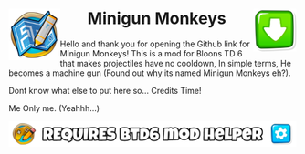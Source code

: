<h1 align="center">
<a href="https://github.com/doombubbles/template-mod/releases/latest/download/TestMod.dll">
    <img align="left" alt="Icon" height="90" src="Icon.png">
    <img align="right" alt="Download" height="75" src="https://raw.githubusercontent.com/gurrenm3/BTD-Mod-Helper/master/BloonsTD6%20Mod%20Helper/Resources/DownloadBtn.png">
</a>
Minigun Monkeys
</h1>

Hello and thank you for opening the Github link for Minigun Monkeys! This is a mod for Bloons TD 6 that makes projectiles have no cooldown, In simple terms, He becomes a machine gun (Found out why its named Minigun Monkeys eh?).

Dont know what else to put here so... Credits Time!

Me
Only me. (Yeahhh...)

[![Requires BTD6 Mod Helper](https://raw.githubusercontent.com/gurrenm3/BTD-Mod-Helper/master/banner.png)](https://github.com/gurrenm3/BTD-Mod-Helper#readme)
